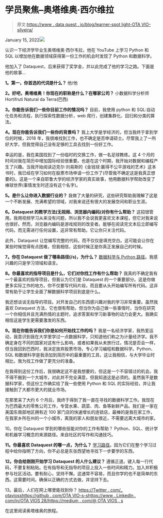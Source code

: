 # 学员聚焦–奥塔维奥·西尔维拉

> 原文:[https://www . data quest . io/blog/learner-spot light-OTA VIO-silveira/](https://www.dataquest.io/blog/learner-spotlight-otavio-silveira/)

January 15, 2022![](../Images/2ba7139b29770d334eab486731a1a02d.png)

认识一下经济学毕业生奥塔维奥·西尔韦拉，他在 YouTube 上学习 Python 和 SQL 以增加他在数据领域获得第一份工作的机会时发现了 Python 和数据科学。

他加入了 Dataquest，后来获得了奖学金，并以此完成了他的学习之路。下面是他的故事…

**1。第一，你首选的代词是什么？**
他/他

**2。好吧，奥塔维奥！你现在的职称是什么？在哪家公司？**
小数据科学分析师 Hortifruti Natural da Terra(巴西)

**3。你能告诉我们一些你目前工作的情况吗？**
目前，我使用 python 和 SQL:自动化任务和流程，执行探索性数据分析，web 爬行，创建集群化、回归和分类的算法。

**4。现在你能告诉我们一些你的背景吗？**
我上大学是学经济的，但当我终于拿到学位的时候，2018 年，我很难找到工作，也不确定是否申请硕士。尽管我上了一所好大学，但我觉得自己没有足够的工具去找到一份好工作。

幸运的是，我在美国找到了一份临时的交换工作，做一名足球教练。这 4 个月的时间对我在简历中增加国际经验很重要。也是在这个时期，我开始对数据和编程产生了兴趣。当我开始阅读迈克尔·刘易斯的《金钱球:赢得不公平游戏的艺术》这本书时，我已经在学习如何在股票市场申请一份工作了(尽管我不确定这是我真正想要的)。这是一个来自耶鲁大学的经济学家的真实故事，他用数据科学帮助改变了棒球世界(事情发生时还没有这个名字)。

**5。是什么让你进入数据行业的？**
我做了大量的研究，这些研究帮助我理解了这是一个不断发展、充满希望的领域，对我来说还有很大的发展空间和职业生涯。

**6。Dataquest 的教学方法(无视频、浏览器内编码)对你有什么帮助？**
这招很管用。我用视频学习从来没有问题，所以我不会说我更喜欢文本课程，但它对我来说也很好。然而，浏览器内编码是游戏规则的改变者。能够在阅读完文本后立即编写代码，而无需进行任何设置，这非常有帮助。它让你只关注代码。

此外，Dataquest 让您编写完整的代码，而不仅仅是填充空白。这可能会让你在某些时候觉得有点困难，但我相信，这些时候正是你真正发展自己的时候。

**7。你在 Dataquest 做了哪条路径(/s)，为什么？**
[数据科学与 Python 路径](https://www.dataquest.io/path/data-scientist/)。我感兴趣的只是学习领域和语言。

**8。你最喜欢的指导项目是什么，它们对你找工作有什么帮助？**
我真的不确定我有一个最喜欢的指导项目，但我认为它们是 Dataquest 的一个重要部分。这是你做更多实际工作的地方。你不仅要写代码片段，而且要从头开始编写所有代码。这非常有助于让学生全面了解数据科学项目到底是什么。

我还想谈谈无指导的项目。对开发自己的东西感兴趣对我的学习非常重要。虽然我喜欢 Dataquest 方法，它也很有帮助，但当你为自己做一些事情时，当你在研究一个你相信并且充满热情的主题时，追求答案和学习新事物的动力会更大。我确实相信这是学生更需要激发的东西。

**9。现在你能告诉我们你是如何开始找工作的吗？**
我是一名经济学家，我热爱运动，我意识到我在大学里学过一点数据科学，只知道他们称之为计量经济学。我不确定身在不同的国家对这有什么影响，或者如果我从未旅行过，情况是否会一样，但当我回到巴西时，我决定放弃股票市场，专心学习编程和数据科学。Python、SQL 和数据科学是我添加到简历中的最重要的工具，这让我相信，与大学毕业时相比，我为找工作做了更充分的准备。

在我得到这份工作后，我很确定这不是我想要的，但这是一个不容错过的机会。我不得不搬到一个大城市，对此并不完全满意，但我知道这是必须的。虽然我不是数据科学家，但这份工作确实给了我一些使用 Python 和 SQL 的实际经验，并让我接触到了大都市更大的就业市场。

在那里呆了大约 6 个月后，我终于得到了我一直在寻找的数据科学工作。我现在为巴西最大的零售公司工作，专营水果、蔬菜、肉、鱼等新鲜产品。我们是一家在美国东南部地区拥有近 100 家门店的快速增长的连锁店，最棒的是我在家工作，在我家乡所在州的一个小城市，离我的家人和朋友很近，不需要远离大城市的家。

10。你在 Dataquest 学到的哪些技能对你的工作有帮助？
Python、SQL、统计学和机器学习概念的来源路径。来自社区的写作和沟通技巧。

**11。你最喜欢 Dataquest 的哪一点，为什么？**
[学习路径](https://www.dataquest.io/data-science-courses/)。因为它们在整个学习过程中给你指明了方向，你不必总是东张西望地寻找下一步要学的东西。

**12。你会给刚刚开始学习 Dataquest 的人什么建议？**
遵循正道。键入每一行代码，不要复制粘贴。在有指导和无指导的项目上投入一些时间和精力。加入并积极参与社区活动。要有耐心，坚持不懈。这通常不容易，而且你学的也不是简单的东西。这需要时间。确保以正确的方式去做，并坚持下去。

13。最后，人们在网上哪里能找到你？
[https://Twitter . com/_ otaviosshttps://github . com/OTA VIO-s-shttps://www . LinkedIn . com/in/OTA VIOS 28/https://medium . com/@ OTA VIOS . s](https://twitter.com/_otaviosshttps://github.com/otavio-s-shttps://www.linkedin.com/in/otavioss28/https://medium.com/@otavios.s)

在这里阅读奥塔维奥的旅程。
